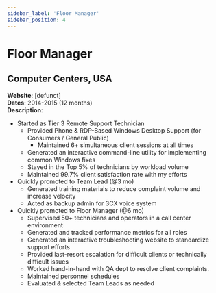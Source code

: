 ```yaml
---
sidebar_label: 'Floor Manager'
sidebar_position: 4
---
```


# Floor Manager

## Computer Centers, USA
**Website**: [defunct]  
**Dates**: 2014-2015 (12 months)  
**Description**:
 - Started as Tier 3 Remote Support Technician
   - Provided Phone & RDP-Based Windows Desktop Support (for Consumers / General Public)
     - Maintained 6+ simultaneous client sessions at all times
   - Generated an interactive command-line utility for implementing common Windows fixes
   - Stayed in the Top 5% of technicians by workload volume
   - Maintained 99.7% client satisfaction rate with my efforts
 - Quickly promoted to Team Lead (@3 mo)
   - Generated training materials to reduce complaint volume and increase velocity
   - Acted as backup admin for 3CX voice system 
 - Quickly promoted to Floor Manager (@6 mo)
   - Supervised 50+ technicians and operators in a call center environment
   - Generated and tracked performance metrics for all roles
   - Generated an interactive troubleshooting website to standardize support efforts
   - Provided last-resort escalation for difficult clients or technically difficult issues
   - Worked hand-in-hand with QA dept to resolve client complaints.
   - Maintained personnel schedules
   - Evaluated & selected Team Leads as needed